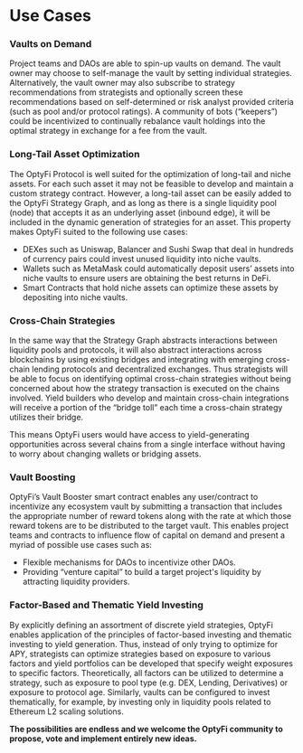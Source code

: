 # Use Cases

### Vaults on Demand

Project teams and DAOs are able to spin-up vaults on demand. The vault owner may choose to self-manage the vault by setting individual strategies. Alternatively, the vault owner may also subscribe to strategy recommendations from strategists and optionally screen these recommendations based on self-determined or risk analyst provided criteria \(such as pool and/or protocol ratings\). A community of bots \(“keepers”\) could be incentivized to continually rebalance vault holdings into the optimal strategy in exchange for a fee from the vault.

### Long-Tail Asset Optimization

The OptyFi Protocol is well suited for the optimization of long-tail and niche assets. For each such asset it may not be feasible to develop and maintain a custom strategy contract. However, a long-tail asset can be easily added to the OptyFi Strategy Graph, and as long as there is a single liquidity pool \(node\) that accepts it as an underlying asset \(inbound edge\), it will be included in the dynamic generation of strategies for an asset. This property makes OptyFi suited to the following use cases:

* DEXes such as Uniswap, Balancer and Sushi Swap that deal in hundreds of currency pairs could invest unused liquidity into niche vaults.
* Wallets such as MetaMask could automatically deposit users’ assets into niche vaults to ensure users are obtaining the best returns in DeFi.
* Smart Contracts that hold niche assets can optimize these assets by depositing into niche vaults.

### Cross-Chain Strategies

In the same way that the Strategy Graph abstracts interactions between liquidity pools and protocols, it will also abstract interactions across blockchains by using existing bridges and integrating with emerging cross-chain lending protocols and decentralized exchanges. Thus strategists will be able to focus on identifying optimal cross-chain strategies without being concerned about how the strategy transaction is executed on the chains involved. Yield builders who develop and maintain cross-chain integrations will receive a portion of the “bridge toll” each time a cross-chain strategy utilizes their bridge.

This means OptyFi users would have access to yield-generating opportunities across several chains from a single interface without having to worry about changing wallets or bridging assets.

### Vault Boosting

OptyFi’s Vault Booster smart contract enables any user/contract to incentivize any ecosystem vault by submitting a transaction that includes the appropriate number of reward tokens along with the rate at which those reward tokens are to be distributed to the target vault. This enables project teams and contracts to influence flow of capital on demand and present a myriad of possible use cases such as:

* Flexible mechanisms for DAOs to incentivize other DAOs.
* Providing “venture capital” to build a target project's liquidity by attracting liquidity providers.

### Factor-Based and Thematic Yield Investing

By explicitly defining an assortment of discrete yield strategies, OptyFi enables application of the principles of factor-based investing and thematic investing to yield generation. Thus, instead of only trying to optimize for APY, strategists can optimize strategies based on exposure to various factors and yield portfolios can be developed that specify weight exposures to specific factors. Theoretically, all factors can be utilized to determine a strategy, such as exposure to pool type \(e.g. DEX, Lending, Derivatives\) or exposure to protocol age. Similarly, vaults can be configured to invest thematically, for example, by investing only in liquidity pools related to Ethereum L2 scaling solutions.

**The possibilities are endless and we welcome the OptyFi community to propose, vote and implement entirely new ideas.**
